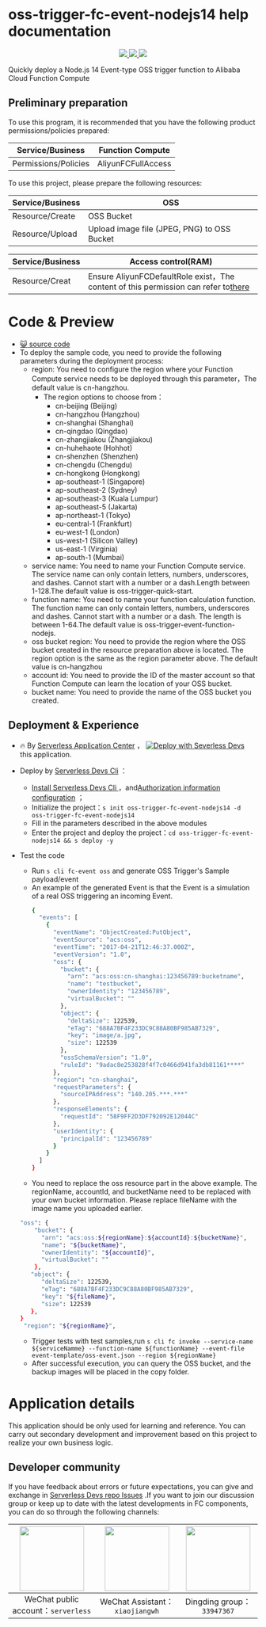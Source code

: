 # oss-trigger-fc-event-nodejs14 help documentation

<p align="center" class="flex justify-center">
    <a href="https://www.serverless-devs.com" class="ml-1">
    <img src="http://editor.devsapp.cn/icon?package=oss-trigger-fc-event-nodejs14&type=packageType">
  </a>
  <a href="http://www.devsapp.cn/details.html?name=oss-trigger-fc-event-nodejs14" class="ml-1">
    <img src="http://editor.devsapp.cn/icon?package=oss-trigger-fc-event-nodejs14&type=packageVersion">
  </a>
  <a href="http://www.devsapp.cn/details.html?name=oss-trigger-fc-event-nodejs14" class="ml-1">
    <img src="http://editor.devsapp.cn/icon?package=oss-trigger-fc-event-nodejs14&type=packageDownload">
  </a>
</p>

<description>

Quickly deploy a Node.js 14 Event-type OSS trigger function to Alibaba Cloud Function Compute

</description>


## Preliminary preparation 
To use this program, it is recommended that you have the following product permissions/policies prepared:

| Service/Business | Function Compute   |
| --- |--------------------|
| Permissions/Policies | AliyunFCFullAccess |

To use this project, please prepare the following resources:

| Service/Business | OSS                                         |
|------------------|---------------------------------------------|
| Resource/Create  | OSS Bucket                                  |
| Resource/Upload  | Upload image file (JPEG, PNG) to OSS Bucket |

| Service/Business | Access control(RAM)                                                                                                                      |
| --- |------------------------------------------------------------------------------------------------------------------------------------------|
| Resource/Creat | Ensure AliyunFCDefaultRole exist，The content of this permission can refer to[there](https://help.aliyun.com/document_detail/181589.html) |


<codepre id="codepre">

# Code & Preview

- [ :smiley_cat: source code](https://github.com/devsapp/start-fc/blob/main/event-function/oss-trigger-fc-event-nodejs14)
- To deploy the sample code, you need to provide the following parameters during the deployment process:
  - region: You need to configure the region where your Function Compute service needs to be deployed through this parameter，The default value is cn-hangzhou.
    - The region options to choose from：
      - cn-beijing (Beijing)
      - cn-hangzhou (Hangzhou)
      - cn-shanghai (Shanghai)
      - cn-qingdao (Qingdao)
      - cn-zhangjiakou (Zhangjiakou)
      - cn-huhehaote (Hohhot)
      - cn-shenzhen (Shenzhen)
      - cn-chengdu (Chengdu)
      - cn-hongkong (Hongkong)
      - ap-southeast-1 (Singapore)
      - ap-southeast-2 (Sydney)
      - ap-southeast-3 (Kuala Lumpur)
      - ap-southeast-5 (Jakarta)
      - ap-northeast-1 (Tokyo)
      - eu-central-1 (Frankfurt)
      - eu-west-1 (London)
      - us-west-1 (Silicon Valley)
      - us-east-1 (Virginia)
      - ap-south-1 (Mumbai)
  - service name: You need to name your Function Compute service. The service name can only contain letters, numbers, underscores, and dashes. Cannot start with a number or a dash.Length between 1-128.The default value is oss-trigger-quick-start.
  - function name: You need to name your function calculation function. The function name can only contain letters, numbers, underscores and dashes. Cannot start with a number or a dash. The length is between 1-64.The default value is oss-trigger-event-function-nodejs.
  - oss bucket region:  You need to provide the region where the OSS bucket created in the resource preparation above is located. The region option is the same as the region parameter above. The default value is cn-hangzhou
  - account id: You need to provide the ID of the master account so that Function Compute can learn the location of your OSS bucket.
  - bucket name: You need to provide the name of the OSS bucket you created.

</codepre>

<deploy>

## Deployment & Experience

<appcenter>

-  :fire:  By [Serverless Application Center](https://fcnext.console.aliyun.com/applications/create?template=oss-trigger-fc-event-nodejs14) ，
   [![Deploy with Severless Devs](https://img.alicdn.com/imgextra/i1/O1CN01w5RFbX1v45s8TIXPz_!!6000000006118-55-tps-95-28.svg)](https://fcnext.console.aliyun.com/applications/create?template=oss-trigger-fc-event-nodejs14)  this application.

</appcenter>

- Deploy by [Serverless Devs Cli](https://www.serverless-devs.com/serverless-devs/install) ：
  - [Install Serverless Devs Cli ](https://www.serverless-devs.com/serverless-devs/install) ，and[Authorization information configuration](https://www.serverless-devs.com/fc/config) ；
  - Initialize the project：`s init oss-trigger-fc-event-nodejs14 -d oss-trigger-fc-event-nodejs14`
  - Fill in the parameters described in the above modules
  - Enter the project and deploy the project：`cd oss-trigger-fc-event-nodejs14 && s deploy -y`

- Test the code
  - Run `s cli fc-event oss` and generate OSS Trigger's Sample payload/event
  - An example of the generated Event is that the Event is a simulation of a real OSS triggering an incoming Event.
    ```bash
    {
      "events": [
        {
          "eventName": "ObjectCreated:PutObject",
          "eventSource": "acs:oss",
          "eventTime": "2017-04-21T12:46:37.000Z",
          "eventVersion": "1.0",
          "oss": {
            "bucket": {
              "arn": "acs:oss:cn-shanghai:123456789:bucketname",
              "name": "testbucket",
              "ownerIdentity": "123456789",
              "virtualBucket": ""
            },
            "object": {
              "deltaSize": 122539,
              "eTag": "688A7BF4F233DC9C88A80BF985AB7329",
              "key": "image/a.jpg",
              "size": 122539
            },
            "ossSchemaVersion": "1.0",
            "ruleId": "9adac8e253828f4f7c0466d941fa3db81161****"
          },
          "region": "cn-shanghai",
          "requestParameters": {
            "sourceIPAddress": "140.205.***.***"
          },
          "responseElements": {
            "requestId": "58F9FF2D3DF792092E12044C"
          },
          "userIdentity": {
            "principalId": "123456789"
          }
        }
      ]
    }
    ```
  - You need to replace the oss resource part in the above example. The regionName, accountId, and bucketName need to be replaced with your own bucket information. Please replace fileName with the image name you uploaded earlier.
  ```bash
  "oss": {
      "bucket": {
        "arn": "acs:oss:${regionName}:${accountId}:${bucketName}",
        "name": "${bucketName}",
        "ownerIdentity": "${accountId}",
        "virtualBucket": ""
      },
     "object": {
        "deltaSize": 122539,
        "eTag": "688A7BF4F233DC9C88A80BF985AB7329",
        "key": "${fileName}",
        "size": 122539
     },
  }
   "region": "${regionName}",
  ```
  - Trigger tests with test samples,run `s cli fc invoke --service-name ${serviceNamme} --function-name ${functionName} --event-file event-template/oss-event.json --region ${regionName}`
  - After successful execution, you can query the OSS bucket, and the backup images will be placed in the copy folder.

</deploy>

<appdetail id="flushContent">

# Application details



This application should be only used for learning and reference. You can carry out secondary development and improvement based on this project to realize your own business logic.



</appdetail>

<devgroup>

## Developer community

If you have feedback about errors or future expectations, you can give and exchange in  [Serverless Devs repo Issues](https://github.com/serverless-devs/serverless-devs/issues) .If you want to join our discussion group or keep up to date with the latest developments in FC components, you can do so through the following channels:

<p align="center">

| <img src="https://serverless-article-picture.oss-cn-hangzhou.aliyuncs.com/1635407298906_20211028074819117230.png" width="130px" > | <img src="https://serverless-article-picture.oss-cn-hangzhou.aliyuncs.com/1635407044136_20211028074404326599.png" width="130px" > | <img src="https://serverless-article-picture.oss-cn-hangzhou.aliyuncs.com/1635407252200_20211028074732517533.png" width="130px" > |
|--- | --- | --- |
| <center>WeChat public account：`serverless`</center> | <center>WeChat Assistant：`xiaojiangwh`</center> | <center>Dingding group：`33947367`</center> | 

</p>

</devgroup>